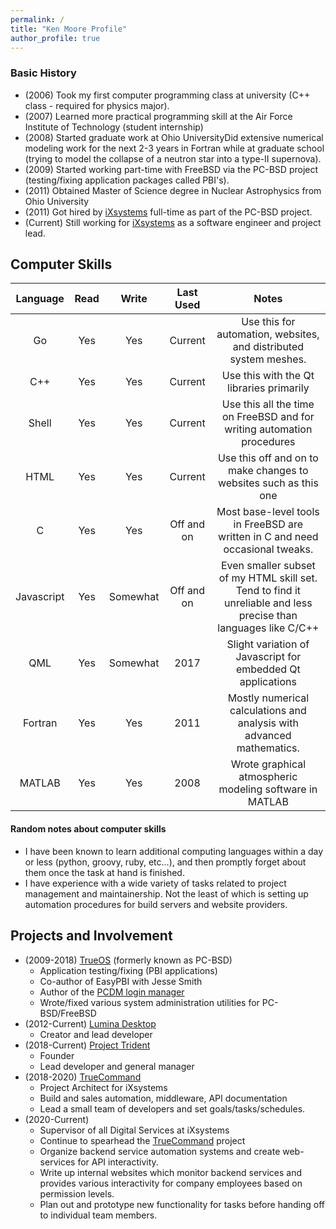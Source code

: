 ```yaml
---
permalink: /
title: "Ken Moore Profile"
author_profile: true
---
```


### Basic History
 - (2006) Took my first computer programming class at university (C++ class - required for physics major).
 - (2007) Learned more practical programming skill at the Air Force Institute of Technology (student internship)
 - (2008) Started graduate work at Ohio UniversityDid extensive numerical modeling work for the next 2-3 years in Fortran while at graduate school (trying to model the collapse of a neutron star into a type-II supernova).
 - (2009) Started working part-time with FreeBSD via the PC-BSD project (testing/fixing application packages called PBI's).
 - (2011) Obtained Master of Science degree in Nuclear Astrophysics from Ohio University
 - (2011) Got hired by [iXsystems](https://www.ixsystems.com) full-time as part of the PC-BSD project. 
 - (Current) Still working for [iXsystems](https://www.ixsystems.com) as a software engineer and project lead.

## Computer Skills
| Language | Read | Write | Last Used | Notes |
|:-------------:|:------:|:------:|:------:|:------:|
| Go | Yes | Yes | Current | Use this for automation, websites, and distributed system meshes.
| C++ | Yes | Yes | Current | Use this with the Qt libraries primarily
| Shell | Yes | Yes | Current | Use this all the time on FreeBSD and for writing automation procedures
| HTML | Yes | Yes | Current | Use this off and on to make changes to websites such as this one
| C | Yes | Yes | Off and on | Most base-level tools in FreeBSD are written in C and need occasional tweaks.
| Javascript | Yes | Somewhat | Off and on | Even smaller subset of my HTML skill set. Tend to find it unreliable and less precise than languages like C/C++
| QML | Yes | Somewhat | 2017 | Slight variation of Javascript for embedded Qt applications
| Fortran | Yes | Yes | 2011 | Mostly numerical calculations and analysis with advanced mathematics.
| MATLAB | Yes | Yes | 2008 | Wrote graphical atmospheric modeling software in MATLAB

#### Random notes about computer skills
* I have been known to learn additional computing languages within a day or less (python, groovy, ruby, etc...), and then promptly forget about them once the task at hand is finished.
* I have experience with a wide variety of tasks related to project management and maintainership. Not the least of which is setting up automation procedures for build servers and website providers.

## Projects and Involvement
* (2009-2018) [TrueOS](https://trueos.org) (formerly known as PC-BSD)
   * Application testing/fixing (PBI applications)
   * Co-author of EasyPBI with Jesse Smith
   * Author of the [PCDM login manager](https://github.com/project-trident/pcdm)
   * Wrote/fixed various system administration utilities for PC-BSD/FreeBSD
* (2012-Current) [Lumina Desktop](http://lumina-desktop.org)
   * Creator and lead developer
* (2018-Current) [Project Trident](http://project-trident.org)
   * Founder
   * Lead developer and general manager
* (2018-2020) [TrueCommand](http://www.ixsystems.com/truecommand)
   * Project Architect for iXsystems
   * Build and sales automation, middleware, API documentation
   * Lead a small team of developers and set goals/tasks/schedules.
* (2020-Current)
   * Supervisor of all Digital Services at iXsystems
   * Continue to spearhead the [TrueCommand](http://www.ixsystems.com/truecommand) project
   * Organize backend service automation systems and create web-services for API interactivity.
   * Write up internal websites which monitor backend services and provides various interactivity for company employees based on permission levels.
   * Plan out and prototype new functionality for tasks before handing off to individual team members.

